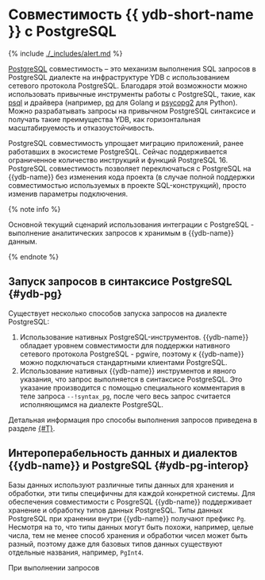 # Совместимость {{ ydb-short-name }} с PostgreSQL

{% include [./_includes/alert.md](./_includes/alert_preview.md) %}

[PostgreSQL](https://www.postgresql.org) совместимость – это механизм выполнения SQL запросов в PostgreSQL диалекте на инфраструктуре YDB с использованием сетевого протокола PostgreSQL. Благодаря этой возможности можно использовать привычные инструменты работы с PostgreSQL, такие, как [psql](https://www.postgresql.org/docs/14/app-psql.html) и драйвера (например, [pq](https://github.com/lib/pq) для Golang и [psycopg2](https://pypi.org/project/psycopg2/) для Python). Можно разрабатывать запросы на привычном PostgreSQL синтаксисе и получать такие преимущества YDB, как горизонтальная масштабируемость и отказоустойчивость.

PostgreSQL совместимость упрощает миграцию приложений, ранее работавших в экосистеме PostgreSQL. Сейчас поддерживается ограниченное количество инструкций и функций PostgreSQL 16. PostgreSQL совместимость позволяет переключаться с PostgreSQL на {{ydb-name}} без изменения кода проекта (в случае полной поддержки совместимостью используемых в проекте SQL-конструкций), просто изменив параметры подключения.

{% note info %}

Основной текущий сценарий использования интеграции с PostgreSQL - выполнение аналитических запросов к хранимым в {{ydb-name}} данным.

{% endnote %}

## Запуск запросов в синтаксисе PostgreSQL {#ydb-pg}

Существует несколько способов запуска запросов на диалекте PostgreSQL:
1. Использование нативных PostgreSQL-инструментов. {{ydb-name}} обладает уровнем совместимости для поддержки нативного сетевого протокола PostgreSQL - pgwire, поэтому к {{ydb-name}} можно подключаться стандартными клиентами PostgreSQL.
1. Использование нативных {{ydb-name}} инструментов и явного указания, что запрос выполняется в синтаксисе PostgreSQL. Это указание производится с помощью специального комментария в теле запроса `--!syntax_pg`, после чего весь запрос считается исполняющимся на диалекте PostgreSQL.

Детальная информация про способы выполнения запросов приведена в разделе [{#T}](./connect.md).

## Интероперабельность данных и диалектов {{ydb-name}} и PostgreSQL {#ydb-pg-interop}

Базы данных используют различные типы данных для хранения и обработки, эти типы специфичны для каждой конкретной системы. Для обеспечения совместимости с PosgreSQL {{ydb-name}} поддерживает хранение и обработку типов данных PostgreSQL. Типы данных PostgreSQL при хранении внутри {{ydb-name}} получают префикс `Pg`. Несмотря на то, что типы данных могут быть похожи, например, целые числа, тем не менее способ хранения и обработки чисел может быть разный, поэтому даже для базовых типов данных существуют отдельные названия, например, `PgInt4`.

При выполнении запросов


